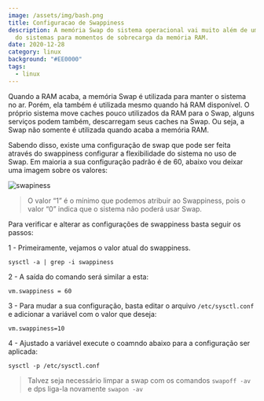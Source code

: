 ```yaml
---
image: /assets/img/bash.png
title: Configuracao de Swappiness
description: A memória Swap do sistema operacional vai muito além de um refúgio
  do sistemas para momentos de sobrecarga da memória RAM.
date: 2020-12-28
category: linux
background: "#EE0000"
tags:
  - linux
---
```

Quando a RAM acaba, a memória Swap é utilizada para manter o sistema no ar. Porém, ela também é utilizada mesmo quando há RAM disponível. O próprio sistema move caches pouco utilizados da RAM para o Swap, alguns serviços podem também, descarregam seus caches na Swap. Ou seja, a Swap não somente é utilizada quando acaba a memória RAM.

Sabendo disso, existe uma configuração de swap que pode ser feita através do swappiness configurar a flexibilidade do sistema no uso de Swap. Em maioria a sua configuração padrão é de 60, abaixo vou deixar uma imagem sobre os valores:

![swapiness](/assets/img/swap.png)

> O valor “1” é o mínimo que podemos atribuir ao Swappiness, pois o valor “0” indica que o sistema não poderá usar Swap.

Para verificar e alterar as configurações de swappiness basta seguir os passos:

1 - Primeiramente, vejamos o valor atual do swappiness.

```
sysctl -a | grep -i swappiness
```

2 - A saída do comando será similar a esta:

```
vm.swappiness = 60
```

3 - Para mudar a sua configuração, basta editar o arquivo `/etc/sysctl.conf` e adicionar a variável com o valor que deseja:

```
vm.swappiness=10
```

4 - Ajustado a variável execute o coamndo abaixo para a configuração ser aplicada:

```
sysctl -p /etc/sysctl.conf
```

> Talvez seja necessário limpar a swap com os comandos `swapoff -av` e dps liga-la novamente `swapon -av`
